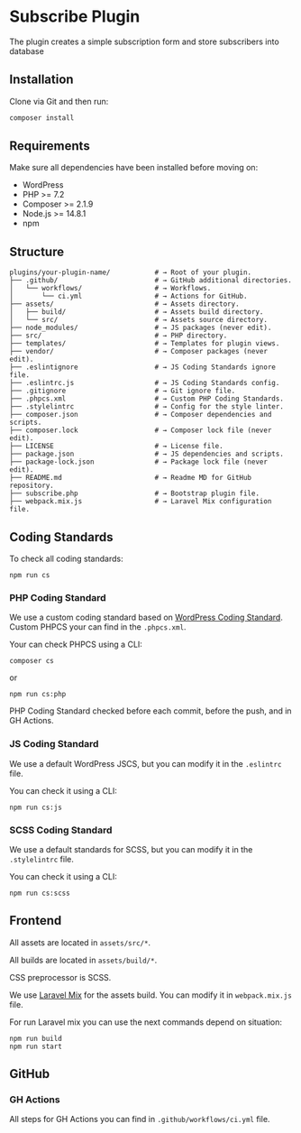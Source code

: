 # Subscribe Plugin

The plugin creates a simple subscription form and store subscribers into database

## Installation
Clone via Git and then run:
```bash
composer install
```

## Requirements

Make sure all dependencies have been installed before moving on:

- WordPress
- PHP >= 7.2
- Composer >= 2.1.9
- Node.js >= 14.8.1
- npm


## Structure

```
plugins/your-plugin-name/           # → Root of your plugin.
├── .github/                        # → GitHub additional directories.
│   └── workflows/                  # → Workflows.
│       └── ci.yml                  # → Actions for GitHub.
├── assets/                         # → Assets directory.
│   ├── build/                      # → Assets build directory.
│   └── src/                        # → Assets source directory.
├── node_modules/                   # → JS packages (never edit).
├── src/                            # → PHP directory. 
├── templates/                      # → Templates for plugin views.
├── vendor/                         # → Composer packages (never edit).
├── .eslintignore                   # → JS Coding Standards ignore file.
├── .eslintrc.js                    # → JS Coding Standards config.
├── .gitignore                      # → Git ignore file.
├── .phpcs.xml                      # → Custom PHP Coding Standards.
├── .stylelintrc                    # → Config for the style linter.
├── composer.json                   # → Composer dependencies and scripts.
├── composer.lock                   # → Composer lock file (never edit).
├── LICENSE                         # → License file.
├── package.json                    # → JS dependencies and scripts.
├── package-lock.json               # → Package lock file (never edit).
├── README.md                       # → Readme MD for GitHub repository.
├── subscribe.php                   # → Bootstrap plugin file.
├── webpack.mix.js                  # → Laravel Mix configuration file.
```

## Coding Standards

To check all coding standards:
```
npm run cs
```

### PHP Coding Standard

We use a custom coding standard based on [WordPress Coding Standard](https://github.com/WordPress/WordPress-Coding-Standards). 
Custom PHPCS your can find in the `.phpcs.xml`.

Your can check PHPCS using a CLI:
```
composer cs
```
or
```
npm run cs:php
``` 

PHP Coding Standard checked before each commit, before the push, and in GH Actions.

### JS Coding Standard

We use a default WordPress JSCS, but you can modify it in the `.eslintrc` file.

You can check it using a CLI:

```
npm run cs:js
```

### SCSS Coding Standard

We use a default standards for SCSS, but you can modify it in the `.stylelintrc` file.

You can check it using a CLI:

```
npm run cs:scss
```

## Frontend

All assets are located in `assets/src/*`.

All builds are located in `assets/build/*`.

CSS preprocessor is SCSS.

We use [Laravel Mix](https://laravel-mix.com/) for the assets build. You can modify it in `webpack.mix.js` file.

For run Laravel mix you can use the next commands depend on situation:
```
npm run build
npm run start
```

## GitHub

### GH Actions
All steps for GH Actions you can find in `.github/workflows/ci.yml` file. 
